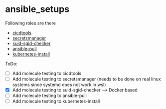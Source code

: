 # ansible_setups


Following roles are there

* [cicdtools](./cicdtools/README.md)
* [secretsmanager](./secretsmanager/README.md)
* [suid-sgid-checker](./suid-sgid-checker/README.md)
* [ansible-pull](./ansible-pull/README.md)
* [kubernetes-install](./kubernetes-install/README.md)

ToDo:

- [ ] Add molecule testing to cicdtools
- [ ] Add molecule testing to secretsmanager (needs to be done on real linux systems since systemd does not work in wsl)
- [x] Add molecule testing to suid-sgid-checker --> Docker based
- [ ] Add molecule testing to ansible-pull
- [ ] Add molecule testing to kubernetes-install